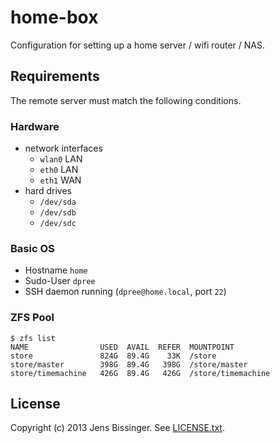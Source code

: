 # home-box

Configuration for setting up a home server / wifi router / NAS.

## Requirements

The remote server must match the following conditions.

### Hardware

* network interfaces
  * `wlan0` LAN
  * `eth0` LAN
  * `eth1` WAN
* hard drives
  * `/dev/sda`
  * `/dev/sdb`
  * `/dev/sdc`

### Basic OS

* Hostname `home`
* Sudo-User `dpree`
* SSH daemon running (`dpree@home.local`, port `22`)

### ZFS Pool

    $ zfs list
    NAME                USED  AVAIL  REFER  MOUNTPOINT
    store               824G  89.4G    33K  /store
    store/master        398G  89.4G   398G  /store/master
    store/timemachine   426G  89.4G   426G  /store/timemachine

## License

Copyright (c) 2013 Jens Bissinger. See [LICENSE.txt](LICENSE.txt).
